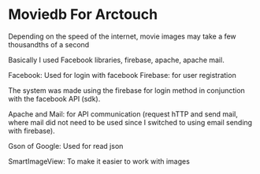# Moviedb For Arctouch

Depending on the speed of the internet, movie images may take a few thousandths of a second

Basically I used
Facebook libraries, firebase, apache, apache mail.

Facebook: Used for login with facebook
Firebase: for user registration

The system was made using the firebase for login method in conjunction with the facebook API (sdk).

Apache and Mail: for API communication
(request hTTP and send mail, where mail did not need to be used since I switched to using email sending with firebase).

Gson of Google: Used for read json

SmartImageView: To make it easier to work with images
